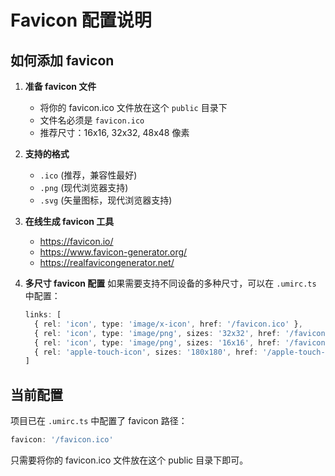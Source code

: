 # Favicon 配置说明

## 如何添加 favicon

1. **准备 favicon 文件**
   - 将你的 favicon.ico 文件放在这个 `public` 目录下
   - 文件名必须是 `favicon.ico`
   - 推荐尺寸：16x16, 32x32, 48x48 像素

2. **支持的格式**
   - `.ico` (推荐，兼容性最好)
   - `.png` (现代浏览器支持)
   - `.svg` (矢量图标，现代浏览器支持)

3. **在线生成 favicon 工具**
   - https://favicon.io/
   - https://www.favicon-generator.org/
   - https://realfavicongenerator.net/

4. **多尺寸 favicon 配置**
   如果需要支持不同设备的多种尺寸，可以在 `.umirc.ts` 中配置：
   ```typescript
   links: [
     { rel: 'icon', type: 'image/x-icon', href: '/favicon.ico' },
     { rel: 'icon', type: 'image/png', sizes: '32x32', href: '/favicon-32x32.png' },
     { rel: 'icon', type: 'image/png', sizes: '16x16', href: '/favicon-16x16.png' },
     { rel: 'apple-touch-icon', sizes: '180x180', href: '/apple-touch-icon.png' },
   ]
   ```

## 当前配置

项目已在 `.umirc.ts` 中配置了 favicon 路径：
```typescript
favicon: '/favicon.ico'
```

只需要将你的 favicon.ico 文件放在这个 public 目录下即可。 